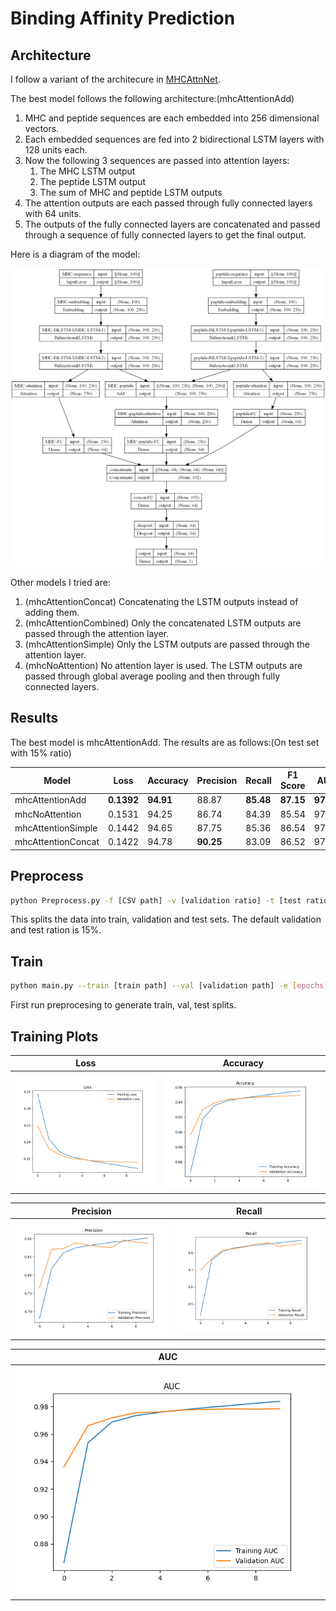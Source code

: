 # Binding Affinity Prediction

## Architecture

I follow a variant of the architecure in [MHCAttnNet](https://github.com/gopuvenkat/MHCAttnNet/tree/master).

The best model follows the following architecture:(mhcAttentionAdd)

1. MHC and peptide sequences are each embedded into 256 dimensional vectors.
2. Each embedded sequences are fed into 2 bidirectional LSTM layers with 128 units each.
3. Now the following 3 sequences are passed into attention layers:
    1. The MHC LSTM output
    2. The peptide LSTM output
    3. The sum of MHC and peptide LSTM outputs
4. The attention outputs are each passed through fully connected layers with 64 units.
5. The outputs of the fully connected layers are concatenated and passed through a sequence of fully connected layers to get the final output.

Here is a diagram of the model:

![mhcAttentionAdd](./data/mhcAttentionAdd.png)

Other models I tried are:

1. (mhcAttentionConcat) Concatenating the LSTM outputs instead of adding them.
2. (mhcAttentionCombined) Only the concatenated LSTM outputs are passed through the attention layer.
3. (mhcAttentionSimple) Only the LSTM outputs are passed through the attention layer.
4. (mhcNoAttention) No attention layer is used. The LSTM outputs are passed through global average pooling and then through fully connected layers.

## Results

The best model is mhcAttentionAdd. The results are as follows:(On test set with 15% ratio)

| Model | Loss | Accuracy | Precision | Recall | F1 Score | AUC |
| ----- | ---- | -------- | --------- | ------ | -------- | --- |
| mhcAttentionAdd | **0.1392** | **94.91** | 88.87 | **85.48** | **87.15** | **97.85** |
| mhcNoAttention | 0.1531 | 94.25 | 86.74 | 84.39 | 85.54 | 97.47 |
| mhcAttentionSimple | 0.1442 | 94.65 | 87.75 | 85.36 | 86.54 | 97.73 |
| mhcAttentionConcat | 0.1422 | 94.78 | **90.25** | 83.09 | 86.52 | 97.81 |

## Preprocess

```bash
python Preprocess.py -f [CSV path] -v [validation ratio] -t [test ratio] -tp [train path] -vp [validation path] -tep [test path]
```

This splits the data into train, validation and test sets. The default validation and test ration is 15%.

## Train

```bash
python main.py --train [train path] --val [validation path] -e [epochs] -b [batch size] -lr [learning rate] -l [loss function] -ed [embedding dimension] -ru [RNN units] -s [sequence length] -v [vocab size] -fci [inner FC units] -fco [outer FC units] -cd [context dim] -m [model name]
```

First run preprocesing to generate train, val, test splits.

## Training Plots

| Loss | Accuracy |
|:-------:|:-------:|
| ![Loss](./data/loss.png) | ![Accuracy](./data/accuracy.png) |

| Precision | Recall |
|:-------:|:-------:|
| ![Precision](./data/precision.png) | ![Recall](./data/recall.png) |

| AUC |
|:-------:|
| ![AUC](./data/auc.png) |
